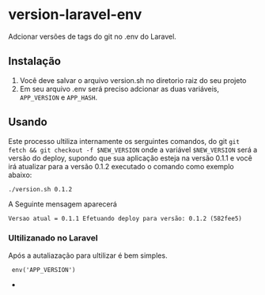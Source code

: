 version-laravel-env
======

Adcionar versões de tags do git no .env do Laravel.

Instalação
------------

1.  Você deve salvar o arquivo version.sh no diretorio raiz do seu projeto
2.  Em seu arquivo .env será preciso adcionar as duas variáveis, ```APP_VERSION``` e ```APP_HASH```.


Usando
-----

Este processo ultiliza internamente os serguintes comandos, do git ```git fetch && git checkout -f $NEW_VERSION``` onde a variável ```$NEW_VERSION``` será a versão do deploy, supondo que sua aplicação esteja na versão 0.1.1 e você irá atualizar para a versão 0.1.2 executado o comando como exemplo abaixo:

``` ./version.sh 0.1.2 ```

A Seguinte mensagem aparecerá

```Versao atual = 0.1.1 Efetuando deploy para versão: 0.1.2 (582fee5)```

### Ultilizanado no Laravel 

Após a autaliazação para ultilizar é bem simples.

``` env('APP_VERSION')```

-
